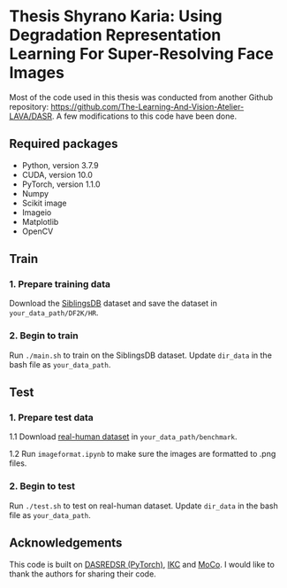 # Thesis Shyrano Karia: Using Degradation Representation Learning For Super-Resolving Face Images
Most of the code used in this thesis was conducted from another Github repository: https://github.com/The-Learning-And-Vision-Atelier-LAVA/DASR. A few modifications to this code have been done. 

## Required packages
- Python, version 3.7.9
- CUDA, version 10.0
- PyTorch, version 1.1.0
- Numpy
- Scikit image
- Imageio
- Matplotlib
- OpenCV


## Train
### 1. Prepare training data 

Download the [SiblingsDB](https://areeweb.polito.it/ricerca/cgvg/siblingsDB.html) dataset and save the dataset in `your_data_path/DF2K/HR`.

### 2. Begin to train
Run `./main.sh` to train on the SiblingsDB dataset. Update `dir_data` in the bash file as `your_data_path`.

## Test
### 1. Prepare test data 

1.1 Download [real-human dataset](https://www.kaggle.com/datasets/hamzaboulahia/hardfakevsrealfaces) in `your_data_path/benchmark`.

1.2 Run `imageformat.ipynb` to make sure the images are formatted to .png files.

### 2. Begin to test
Run `./test.sh` to test on real-human dataset. Update `dir_data` in the bash file as `your_data_path`.


## Acknowledgements
This code is built on [DASR](https://github.com/The-Learning-And-Vision-Atelier-LAVA/DASR)[EDSR (PyTorch)](https://github.com/thstkdgus35/EDSR-PyTorch), [IKC](https://github.com/yuanjunchai/IKC) and [MoCo](https://github.com/facebookresearch/moco). I would like to thank the authors for sharing their code. 

